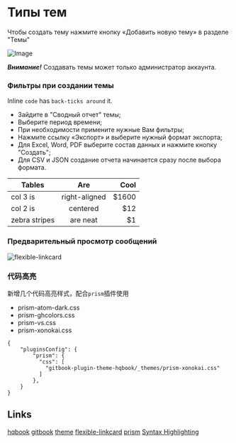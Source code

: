 # Типы тем

Чтобы создать тему нажмите кнопку «Добавить новую тему» в разделе "Темы"

![Image](https://github.com/HaoqiangChen/gitbook-plugin-theme-hqbook/raw/master/_assets/preview.png)

***Внимание!*** Создавать темы может только администратор аккаунта.

### Фильтры при создании темы


Inline `code` has `back-ticks around` it.

* Зайдите в "Сводный отчет" темы;
* Выберите период времени;
* При необходимости примените нужные Вам фильтры;
* Нажмите ссылку «Экспорт» и выберите нужный формат экспорта;
* Для Excel, Word, PDF выберите состав данных и нажмите кнопку "Создать";
* Для CSV и JSON создание отчета начинается сразу после выбора формата.


| Tables        | Are           | Cool  |
| ------------- |:-------------:| -----:|
| col 3 is      | right-aligned | $1600 |
| col 2 is      | centered      |   $12 |
| zebra stripes | are neat      |    $1 |

### Предварительный просмотр сообщений


![flexible-linkcard](https://github.com/HaoqiangChen/gitbook-plugin-theme-hqbook/raw/master/_assets/flexible-linkcard.png)

### 代码高亮

新增几个代码高亮样式，配合`prism`插件使用
* prism-atom-dark.css
* prism-ghcolors.css
* prism-vs.css
* prism-xonokai.css
```
{
    "pluginsConfig": {
        "prism": {
          "css": [
            "gitbook-plugin-theme-hqbook/_themes/prism-xonokai.css"
          ]
        },
    }
}
```

## Links

[hqbook](https://github.com/HaoqiangChen/hqbook)
[gitbook](http://gitbook.com/)
[theme](https://github.com/HaoqiangChen/gitbook-plugin-theme-hqbook)
[flexible-linkcard](https://github.com/HaoqiangChen/gitbook-plugin-flexible-linkcard)
[prism](https://github.com/gaearon/gitbook-plugin-prism)
[Syntax Highlighting](https://atelierbram.github.io/syntax-highlighting/prism/demo/)


